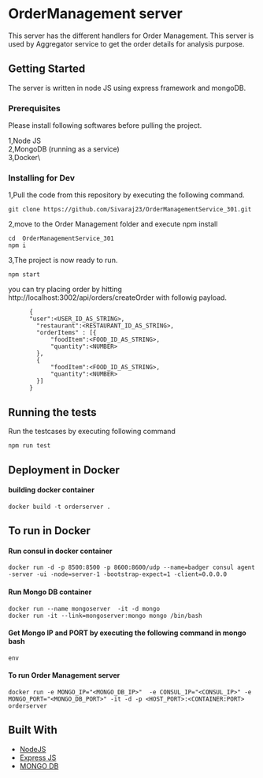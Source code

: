 # OrderManagement server

This server has the different handlers for Order Management. This server is used by Aggregator service to get the order details for analysis purpose.

## Getting Started

The server is written in node JS using express framework and  mongoDB. 

### Prerequisites
Please install following softwares before pulling the project.

 1,Node JS\
 2,MongoDB (running as a service)\
 3,Docker\

### Installing for Dev

1,Pull the code from this repository  by executing the following command.

```
git clone https://github.com/Sivaraj23/OrderManagementService_301.git
```

2,move to the Order Management folder and  execute npm install

```
cd  OrderManagementService_301
npm i
```
3,The project is now ready to run.
```
npm start
```

you can try placing order by hitting http://localhost:3002/api/orders/createOrder with followig payload.
```
      {	
      "user":<USER_ID_AS_STRING>,
        "restaurant":<RESTAURANT_ID_AS_STRING>,
        "orderItems" : [{
            "foodItem":<FOOD_ID_AS_STRING>,
            "quantity":<NUMBER>
        },
        {
            "foodItem":<FOOD_ID_AS_STRING>,
            "quantity":<NUMBER>
        }]
      }
```
## Running the tests

Run the testcases by executing following command
```
npm run test
```


## Deployment in Docker

#### building docker container
```
docker build -t orderserver .
```

## To run in Docker

#### Run consul in docker container
```
docker run -d -p 8500:8500 -p 8600:8600/udp --name=badger consul agent -server -ui -node=server-1 -bootstrap-expect=1 -client=0.0.0.0
```
#### Run Mongo DB container
```
docker run --name mongoserver  -it -d mongo
docker run -it --link=mongoserver:mongo mongo /bin/bash
```
#### Get Mongo IP  and PORT by executing the following command in mongo bash
```
env
```
#### To run Order Management  server
```
docker run -e MONGO_IP="<MONGO_DB_IP>"  -e CONSUL_IP="<CONSUL_IP>" -e MONGO_PORT="<MONGO_DB_PORT>" -it -d -p <HOST_PORT>:<CONTAINER:PORT> orderserver
```


## Built With

* [NodeJS](https://nodejs.org/) 
* [Express JS](https://expressjs.com/)
* [MONGO DB](https://www.mongodb.com/)
